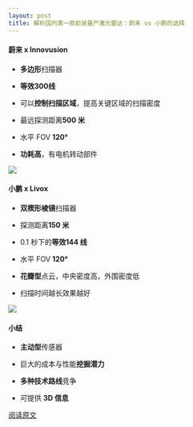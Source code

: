 ```yaml
---
layout: post
title: 解析国内第一款前装量产激光雷达：蔚来 vs 小鹏的选择
---
```

#### 蔚来 x Innovusion

* **多边形**扫描器
* **等效300线**

* 可以**控制扫描区域**，提高关键区域的扫描密度
* 最远探测距离**500 米**
* 水平 FOV **120°**
* **功耗高**，有电机转动部件

![](http://8.134.51.249/DailyRead/assets/images/0201-Lidar-1.webp)



#### 小鹏 x Livox

* **双楔形棱镜**扫描器

* 探测距离**150 米**

* 0.1 秒下的**等效144 线**

* 水平 FOV  **120°**

* **花瓣型**点云，中央密度高，外围密度低

* 扫描时间越长效果越好

![](http://8.134.51.249/DailyRead/assets/images/0201-Lidar-2.webp)



#### 小结

* **主动型**传感器

* 巨大的成本与性能**挖掘潜力**
* **多种技术路线**竞争

* 可提供 **3D 信息**

[阅读原文](https://mp.weixin.qq.com/s/4yHRllaDOULlUO_-GkiFMw)

